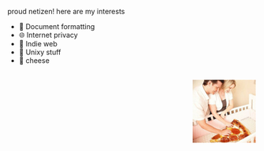 proud netizen! here are my interests

- 📜 Document formatting
- 🌐 Internet privacy
- 🎸 Indie web
- 🐧 Unixy stuff
- 🧀 cheese


<br clear="right"/>

<img src="me-and-my-child.jpg" align="right">
